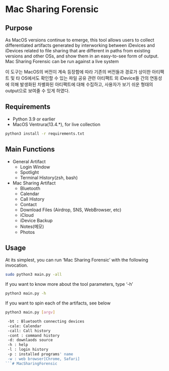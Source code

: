 # Mac Sharing Forensic

## Purpose

As MacOS versions continue to emerge, this tool allows users to collect differentiated artifacts generated by interworking between iDevices and iDevices related to file sharing that are different in paths from existing versions and other OSs, and show them in an easy-to-see form of output. Mac Sharing Forensic can be run against a live system

이 도구는 MacOS의 버전이 계속 등장함에 따라 기존의 버전들과 경로가 상이한 아티팩트 및 타 OS에서도 확인할 수 있는 파일 공유 관련 아티팩트 외 iDevice들 간의 연동성에 의해 발생화된 차별화된 아티팩트에 대해 수집하고, 사용자가 보기 쉬운 형태의 output으로 보여줄 수 있게 하였다.

## Requirements

- Python 3.9 or earlier
- MacOS Ventrura(13.4.*), for live collection

```bash
python3 install -r requirements.txt
```

## Main Functions

- General Artifact
    - Login Window
    - Spotlight
    - Terminal History(zsh, bash)
- Mac Sharing Artifact
    - Bluetooth
    - Calendar
    - Call History
    - Contact
    - Download Files (Airdrop, SNS, WebBrowser, etc)
    - iCloud
    - iDevice Backup
    - Notes(메모)
    - Photos

## Usage

At its simplest, you can run ‘Mac Sharing Forensic’ with the following invocation.

```bash
sudo python3 main.py -all
```

If you want to know more about the tool parameters, type ‘-h’

```bash
python3 main.py -h
```

If you want to spin each of the artifacts, see below

```bash
python3 main.py [argv]
```

```bash
 -bt : Bluetooth connecting devices
 -cale: Calendar
 -call: Call history
 -cont : command history
 -d: downlaods source
 -h : help
 -l : login history
 -p : installed programs' name
 -w : web browser[Chrome, Safari]
```# MacSharingForensic
